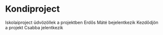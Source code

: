 # Kondiproject
Iskolaiproject
üdvözöllek a projektben
Erdős Máté bejelentkezik
 Kezdődjön a projekt
Csabba jelentkezik 
